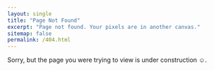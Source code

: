 ```yaml
---
layout: single
title: "Page Not Found"
excerpt: "Page not found. Your pixels are in another canvas."
sitemap: false
permalink: /404.html
---
```


Sorry, but the page you were trying to view is under construction ☺️.
